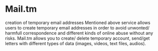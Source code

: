 # Mail.tm
creation of temporary email addresses
Mentioned above service allows users to create temporary email addresses in order to avoid unwonted/ harmfull correspondence and different kinds of online abuse without any risks.
Mail.tm allows you to create/ delete temporary account, send/get letters with different types of data (images, videos, text files, audios).
